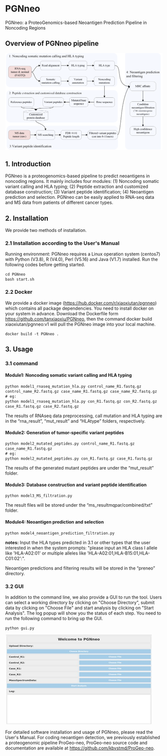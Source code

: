 # PGNneo
PGNneo: a ProteoGenomics-based Neoantigen Prediction Pipeline in Noncoding Regions

## Overview of PGNneo pipeline
![](pipeline.png)
## 1. Introduction
PGNneo is a proteogenomics-based pipeline to predict neoantigens in noncoding regions. It mainly includes four modules: (1) Noncoding somatic variant calling and HLA typing; (2) Peptide extraction and customized database construction; (3) Variant peptide identification; (4) Neoantigen prediction and selection. PGNneo can be easily applied to RNA-seq data and MS data from patients of different cancer types. 

## 2. Installation
We provide two methods of installation.
### 2.1 Installation according to the User's Manual 
Running environment: PGNneo requires a Linux operation system (centos7) with Python (V3.8), R (V4.0), Perl (V5.16) and Java (V1.7) installed.
Run the following codes before getting started.
```
cd PGNneo
bash start.sh
```
### 2.2 Docker
We provide a docker image (https://hub.docker.com/r/xiaoxiutan/pgnneo) which contains all package dependencies. You need to install docker on your system in advance. Download the Dockerfile form https://github.com/tanxiaoxiu/PGNneo, then the command docker build  xiaoxiutan/pgnneo:v1 will pull the PGNneo image into your local machine.
```
docker build -t PGNneo .
```

## 3.	Usage
### 3.1 command
#### Module1: Noncoding somatic variant calling and HLA typing
```
python model1_rnaseq_mutation_hla.py control_name_R1.fastq.gz control_name_R2.fastq.gz case_name_R1.fastq.gz case_name_R2.fastq.gz
# eg:
python model1_rnaseq_mutation_hla.py con_R1.fastq.gz con_R2.fastq.gz case_R1.fastq.gz case_R2.fastq.gz

```
The results of RNAseq data preprocessing, call mutation and HLA typing are in the “rna_result”, “mut_result” and “HLAtype” folders, respectively.

#### Module2: Generation of tumor-specific variant peptides
```
python model2_mutated_peptides.py control_name_R1.fastq.gz case_name_R1.fastq.gz
# eg:
python model2_mutated_peptides.py con_R1.fastq.gz case_R1.fastq.gz
```
The results of the generated mutant peptides are under the “mut_result” folder.

#### Module3: Database construction and variant peptide identification 
```
python model3_MS_filtration.py
```
The result files will be stored under the “ms_resultmqpar/combined/txt” folder.

#### Module4: Neoantigen prediction and selection
```
python model4_neoantigen_prediction_filtration.py
```
**notes:**
Input the HLA types predicted in 3.1 or other types that the user interested in when the system prompts:
"please input an HLA class I allele like 'HLA-A02:01' or multiple alleles like 'HLA-A02:01,HLA-B15:01,HLA-C01:02':".

Neoantigen predictions and filtering results will be stored in the “preneo” directory.

### 3.2 GUI
In addition to the command line, we also provide a GUI to run the tool. Users can select a working directory by clicking on "Choose Directory", submit data by clicking on "Choose File" and start analysis by clicking on "Start Analysis". The log popup will show you the status of each step. You need to run the following command to bring up the GUI.
```
python gui.py
```
![](GUI.jpg)

For detailed software installation and usage of PGNneo, please read the User's Manual.
For coding neoantigen detection, we previously established a proteogenomic pipeline ProGeo-neo, ProGeo-neo source code and documentation are available at https://github.com/kbvstmd/ProGeo-neo.
